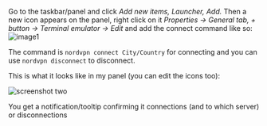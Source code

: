
Go to the taskbar/panel and click *Add new items, Launcher, Add.* Then a new icon appears on the panel, right click on it *Properties -> General tab, + button -> Terminal emulator -> Edit* and add the connect command like so: ![image1](https://i.imgur.com/7Imk1x5.png)

The command is  `nordvpn connect City/Country` for connecting and you can use `nordvpn disconnect` to disconnect. 

This is what it looks like in my panel (you can edit the icons too):

![screenshot two](https://i.imgur.com/8V2wokE.png) 

You get a notification/tooltip confirming it connections (and to which server) or disconnections
<!--stackedit_data:
eyJoaXN0b3J5IjpbLTE4MDkxODQ1MTgsLTE2ODk2NDk0MzAsLT
E3NDM0NjQ0NjldfQ==
-->